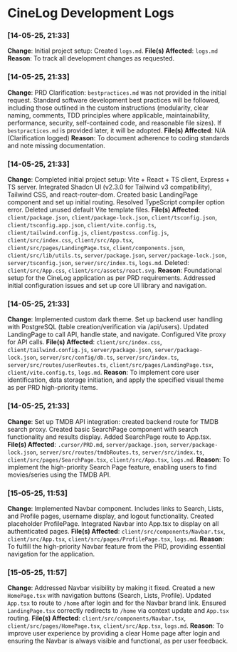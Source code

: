 # CineLog Development Logs

### [14-05-25, 21:33]
**Change**: Initial project setup: Created `logs.md`.
**File(s) Affected**: `logs.md`
**Reason**: To track all development changes as requested.

### [14-05-25, 21:33]
**Change**: PRD Clarification: `bestpractices.md` was not provided in the initial request. Standard software development best practices will be followed, including those outlined in the custom instructions (modularity, clear naming, comments, TDD principles where applicable, maintainability, performance, security, self-contained code, and reasonable file sizes). If `bestpractices.md` is provided later, it will be adopted.
**File(s) Affected**: N/A (Clarification logged)
**Reason**: To document adherence to coding standards and note missing documentation.

### [14-05-25, 21:33]
**Change**: Completed initial project setup: Vite + React + TS client, Express + TS server. Integrated Shadcn UI (v2.3.0 for Tailwind v3 compatibility), Tailwind CSS, and react-router-dom. Created basic LandingPage component and set up initial routing. Resolved TypeScript compiler option error. Deleted unused default Vite template files.
**File(s) Affected**: `client/package.json`, `client/package-lock.json`, `client/tsconfig.json`, `client/tsconfig.app.json`, `client/vite.config.ts`, `client/tailwind.config.js`, `client/postcss.config.js`, `client/src/index.css`, `client/src/App.tsx`, `client/src/pages/LandingPage.tsx`, `client/components.json`, `client/src/lib/utils.ts`, `server/package.json`, `server/package-lock.json`, `server/tsconfig.json`, `server/src/index.ts`, `logs.md`. Deleted: `client/src/App.css`, `client/src/assets/react.svg`.
**Reason**: Foundational setup for the CineLog application as per PRD requirements. Addressed initial configuration issues and set up core UI library and navigation.

### [14-05-25, 21:33]
**Change**: Implemented custom dark theme. Set up backend user handling with PostgreSQL (table creation/verification via /api/users). Updated LandingPage to call API, handle state, and navigate. Configured Vite proxy for API calls.
**File(s) Affected**: `client/src/index.css`, `client/tailwind.config.js`, `server/package.json`, `server/package-lock.json`, `server/src/config/db.ts`, `server/src/index.ts`, `server/src/routes/userRoutes.ts`, `client/src/pages/LandingPage.tsx`, `client/vite.config.ts`, `logs.md`.
**Reason**: To implement core user identification, data storage initiation, and apply the specified visual theme as per PRD high-priority items.

### [14-05-25, 21:33]
**Change**: Set up TMDB API integration: created backend route for TMDB search proxy. Created basic SearchPage component with search functionality and results display. Added SearchPage route to App.tsx.
**File(s) Affected**: `.cursor/PRD.md`, `server/package.json`, `server/package-lock.json`, `server/src/routes/tmdbRoutes.ts`, `server/src/index.ts`, `client/src/pages/SearchPage.tsx`, `client/src/App.tsx`, `logs.md`.
**Reason**: To implement the high-priority Search Page feature, enabling users to find movies/series using the TMDB API.

### [15-05-25, 11:53] 
**Change**: Implemented Navbar component. Includes links to Search, Lists, and Profile pages, username display, and logout functionality. Created placeholder ProfilePage. Integrated Navbar into App.tsx to display on all authenticated pages.
**File(s) Affected**: `client/src/components/Navbar.tsx`, `client/src/App.tsx`, `client/src/pages/ProfilePage.tsx`, `logs.md`.
**Reason**: To fulfill the high-priority Navbar feature from the PRD, providing essential navigation for the application. 

### [15-05-25, 11:57] 
**Change**: Addressed Navbar visibility by making it fixed. Created a new `HomePage.tsx` with navigation buttons (Search, Lists, Profile). Updated `App.tsx` to route to `/home` after login and for the Navbar brand link. Ensured `LandingPage.tsx` correctly redirects to `/home` via context update and `App.tsx` routing.
**File(s) Affected**: `client/src/components/Navbar.tsx`, `client/src/pages/HomePage.tsx`, `client/src/App.tsx`, `logs.md`.
**Reason**: To improve user experience by providing a clear Home page after login and ensuring the Navbar is always visible and functional, as per user feedback. 
